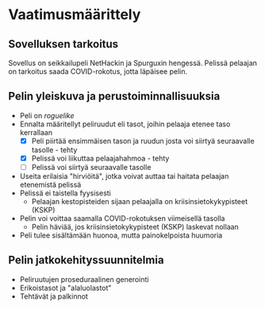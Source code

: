 # Vaatimusmäärittely

## Sovelluksen tarkoitus
Sovellus on seikkailupeli NetHackin ja Spurguxin hengessä. Pelissä pelaajan on tarkoitus saada COVID-rokotus, jotta läpäisee pelin.

## Pelin yleiskuva ja perustoiminnallisuuksia
- Peli on *roguelike*
- Ennalta määritellyt peliruudut eli tasot, joihin pelaaja etenee taso kerrallaan
  - [x] Peli piirtää ensimmäisen tason ja ruudun josta voi siirtyä seuraavalle tasolle - tehty
  - [x] Pelissä voi liikuttaa pelaajahahmoa - tehty
  - [ ] Pelissä voi siirtyä seuraavalle tasolle
- Useita erilaisia "hirviöitä", jotka voivat auttaa tai haitata pelaajan etenemistä pelissä
- Pelissä ei taistella fyysisesti 
   - Pelaajan kestopisteiden sijaan pelaajalla on kriisinsietokykypisteet (KSKP)
- Pelin voi voittaa saamalla COVID-rokotuksen viimeisellä tasolla
   - Pelin häviää, jos kriisinsietokykypisteet (KSKP) laskevat nollaan
- Peli tulee sisältämään huonoa, mutta painokelpoista huumoria

## Pelin jatkokehityssuunnitelmia
- Peliruutujen proseduraalinen generointi
- Erikoistasot ja "alaluolastot"
- Tehtävät ja palkinnot
